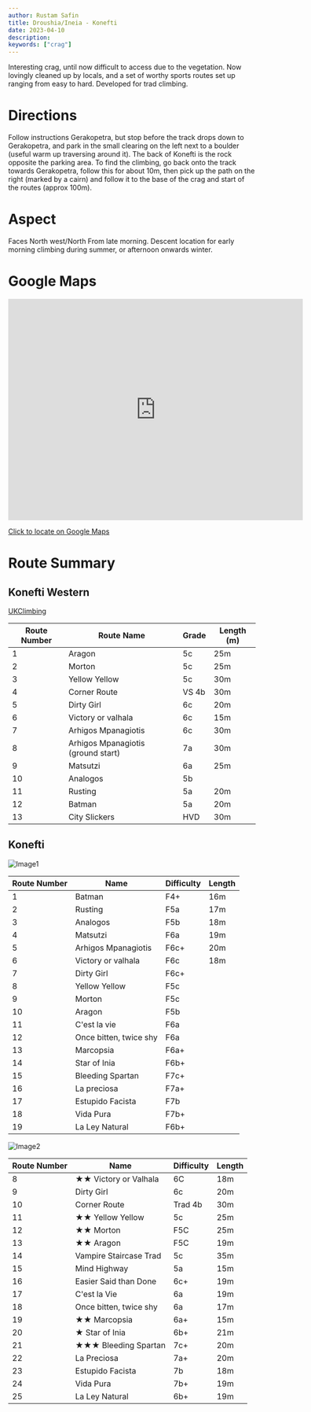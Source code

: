 ```yaml
---
author: Rustam Safin
title: Droushia/Ineia - Konefti
date: 2023-04-10
description:
keywords: ["crag"]
---
```


Interesting crag, until now difficult to access due to the vegetation. Now lovingly cleaned up by locals, and a set of worthy sports routes set up ranging from easy to hard. Developed for trad climbing.

# Directions

Follow instructions Gerakopetra, but stop before the track drops down to Gerakopetra, and park in the small clearing on the left next to a boulder (useful warm up traversing around it). The back of Konefti is the rock opposite the parking area. To find the climbing, go back onto the track towards Gerakopetra, follow this for about 10m, then pick up the path on the right (marked by a cairn) and follow it to the base of the crag and start of the routes (approx 100m).

# Aspect
Faces North west/North From late morning. Descent location for early morning climbing during summer, or afternoon onwards winter.

# Google Maps

<iframe src="https://www.google.com/maps/embed?pb=!1m17!1m12!1m3!1d4236.022270577884!2d32.3702113152394!3d34.96630298036717!2m3!1f0!2f0!3f0!3m2!1i1024!2i768!4f13.1!3m2!1m1!2zMzTCsDU3JzU4LjciTiAzMsKwMjInMjAuNiJF!5e1!3m2!1sen!2s!4v1681203574839!5m2!1sen!2s" width="600" height="450" style="border:0;" allowfullscreen="" loading="lazy" referrerpolicy="no-referrer-when-downgrade"></iframe>

[Click to locate on Google Maps](https://goo.gl/maps/tpZV6naKc49VEvZH6)

# Route Summary


## Konefti Western

[UKClimbing](https://www.ukclimbing.com/logbook/crags/droushiaineia_area-8709/#konefti_western)

| Route Number | Route Name                         | Grade | Length (m) |
| ------------ | ---------------------------------- | ----- | ---------- |
| 1            | Aragon                             | 5c    | 25m        |
| 2            | Morton                             | 5c    | 25m        |
| 3            | Yellow Yellow                      | 5c    | 30m        |
| 4            | Corner Route                       | VS 4b | 30m        |
| 5            | Dirty Girl                         | 6c    | 20m        |
| 6            | Victory or valhala                 | 6c    | 15m        |
| 7            | Arhigos Mpanagiotis                | 6c    | 30m        |
| 8            | Arhigos Mpanagiotis (ground start) | 7a    | 30m        |
| 9            | Matsutzi                           | 6a    | 25m        |
| 10           | Analogos                           | 5b    |            |
| 11           | Rusting                            | 5a    | 20m        |
| 12           | Batman                             | 5a    | 20m        |
| 13           | City Slickers                      | HVD   | 30m        |


## Konefti

![Image1](/droushia/konefti_001.png)

| Route Number | Name                   | Difficulty | Length |
| ------------ | ---------------------- | ---------- | ------ |
| 1            | Batman                 | F4+        | 16m    |
| 2            | Rusting                | F5a        | 17m    |
| 3            | Analogos               | F5b        | 18m    |
| 4            | Matsutzi               | F6a        | 19m    |
| 5            | Arhigos Mpanagiotis    | F6c+       | 20m    |
| 6            | Victory or valhala     | F6c        | 18m    |
| 7            | Dirty Girl             | F6c+       |        |
| 8            | Yellow Yellow          | F5c        |        |
| 9            | Morton                 | F5c        |        |
| 10           | Aragon                 | F5b        |        |
| 11           | C'est la vie           | F6a        |        |
| 12           | Once bitten, twice shy | F6a        |        |
| 13           | Marcopsia              | F6a+       |        |
| 14           | Star of Inia           | F6b+       |        |
| 15           | Bleeding Spartan       | F7c+       |        |
| 16           | La preciosa            | F7a+       |        |
| 17           | Estupido Facista       | F7b        |        |
| 18           | Vida Pura              | F7b+       |        |
| 19           | La Ley Natural         | F6b+       |        |

![Image2](/droushia/konefti_002.jpg)

| Route Number | Name                   | Difficulty | Length |
| ------------ | ---------------------- | ---------- | ------ |
| 8            | ★★ Victory or Valhala  | 6C         | 18m    |
| 9            | Dirty Girl             | 6c         | 20m    |
| 10           | Corner Route           | Trad 4b    | 30m    |
| 11           | ★★ Yellow Yellow       | 5c         | 25m    |
| 12           | ★★ Morton              | F5C        | 25m    |
| 13           | ★★ Aragon              | F5C        | 19m    |
| 14           | Vampire Staircase Trad | 5c         | 35m    |
| 15           | Mind Highway           | 5a         | 15m    |
| 16           | Easier Said than Done  | 6c+        | 19m    |
| 17           | C'est la Vie           | 6a         | 19m    |
| 18           | Once bitten, twice shy | 6a         | 17m    |
| 19           | ★★ Marcopsia           | 6a+        | 15m    |
| 20           | ★ Star of Inia         | 6b+        | 21m    |
| 21           | ★★★ Bleeding Spartan   | 7c+        | 20m    |
| 22           | La Preciosa            | 7a+        | 20m    |
| 23           | Estupido Facista       | 7b         | 18m    |
| 24           | Vida Pura              | 7b+        | 19m    |
| 25           | La Ley Natural         | 6b+        | 19m    |
